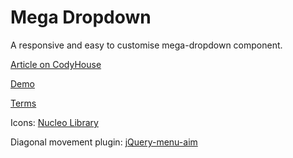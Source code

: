 Mega Dropdown
=========

A responsive and easy to customise mega-dropdown component.

[Article on CodyHouse](http://codyhouse.co/gem/mega-dropdown/)

[Demo](http://codyhouse.co/demo/mega-dropdown/index.html)
 
[Terms](http://codyhouse.co/terms/)

Icons: [Nucleo Library](https://nucleoapp.com/)

Diagonal movement plugin: [jQuery-menu-aim](https://github.com/kamens/jQuery-menu-aim)
